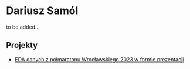 
# Dariusz Samól

to be added...

## Projekty

- [EDA danych z półmaratonu Wrocławskiego 2023 w formie prezentacji](/od-zera-do-ai-portfolio/projects/eda_wroclaw_halfmarathon/eda_as_presentation/)
